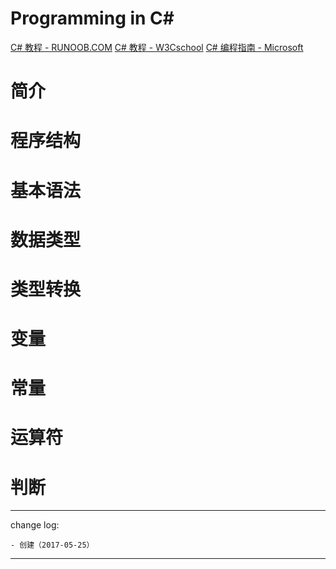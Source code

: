 # Programming in C#

[C# 教程 - RUNOOB.COM](http://www.runoob.com/csharp/csharp-tutorial.html)
[C# 教程 - W3Cschool](http://www.w3cschool.cn/csharp/)
[C# 编程指南 - Microsoft](https://docs.microsoft.com/zh-cn/dotnet/articles/csharp/programming-guide/index)

# 简介
# 程序结构
# 基本语法
# 数据类型
# 类型转换
# 变量
# 常量
# 运算符
# 判断


---

change log: 

	- 创建（2017-05-25）

---


